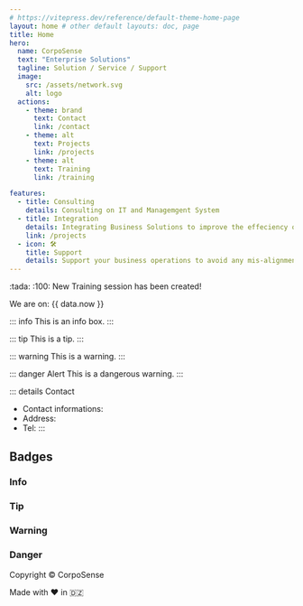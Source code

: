 ```yaml
---
# https://vitepress.dev/reference/default-theme-home-page
layout: home # other default layouts: doc, page
title: Home
hero:
  name: CorpoSense
  text: "Enterprise Solutions"
  tagline: Solution / Service / Support
  image:
    src: /assets/network.svg
    alt: logo
  actions:
    - theme: brand
      text: Contact
      link: /contact
    - theme: alt
      text: Projects
      link: /projects
    - theme: alt
      text: Training
      link: /training

features:
  - title: Consulting
    details: Consulting on IT and Managemgent System
  - title: Integration
    details: Integrating Business Solutions to improve the effeciency of your performance
    link: /projects
  - icon: 🛠️
    title: Support
    details: Support your business operations to avoid any mis-alignment with the pre-defined goals.
---
```

<script setup>
import { useData } from 'vitepress'
import { useSidebar } from 'vitepress/theme'
import { data } from '/info.data.ts'

const { hasSidebar } = useSidebar()
const { page } = useData()
</script>


<!-- <h1 v-if="hasSidebar">{{ page.title }}</h1> -->
<CSButton text="Read more..." />
:tada: :100: New Training session has been created!

We are on: {{ data.now }}

::: info
This is an info box.
:::

::: tip
This is a tip.
:::

::: warning
This is a warning.
:::

::: danger Alert
This is a dangerous warning.
:::

::: details Contact
- Contact informations:
- Address: 
- Tel:
:::

## Badges

### Info <Badge type="info" text="default" />
### Tip <Badge type="tip" text="^1.9.0" />
### Warning <Badge type="warning" text="beta" />
### Danger <Badge type="danger" text="caution" />

Copyright &copy; CorpoSense

Made with :heart: in :algeria:

<style>
:root {
  /* --vp-home-hero-name-color: var(--vp-c-brand-1); */
  /* --vp-home-hero-name-color: red; */

  /* Gradient color */
  --vp-home-hero-name-color: transparent;
  /* --vp-home-hero-name-background: -webkit-linear-gradient(120deg, #bd34fe, #41d1ff); */
  --vp-home-hero-name-background: -webkit-linear-gradient(120deg, red, darkRed);

  /* Custom badges colors */
  --vp-badge-info-border: transparent;
  --vp-badge-info-text: var(--vp-c-text-2);
  --vp-badge-info-bg: var(--vp-c-default-soft);

  --vp-badge-tip-border: transparent;
  --vp-badge-tip-text: var(--vp-c-brand-1);
  --vp-badge-tip-bg: var(--vp-c-brand-soft);

  --vp-badge-warning-border: transparent;
  --vp-badge-warning-text: var(--vp-c-warning-1);
  --vp-badge-warning-bg: var(--vp-c-warning-soft);

  --vp-badge-danger-border: transparent;
  --vp-badge-danger-text: var(--vp-c-danger-1);
  --vp-badge-danger-bg: var(--vp-c-danger-soft);
}

.clip {
  font-size: 120%
}
</style>